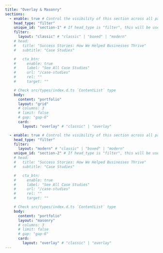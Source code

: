 ```yaml
---
title: "Overlay & Masonry"
sections:
  - enable: true # Control the visibility of this section across all pages where it is used
    head_type: "filter"
    unique_id: "section-1" # If head_type is "filter", this will be used as the unique id for the filtering.
    filter:
      layout: "classic" # "classic" | "boxed" | "modern"
    # head:
    #   title: "Success Stories: How We Helped Businesses Thrive"
    #   subtitle: "Case Studies"

    #   cta_btn:
    #     enable: true
    #     label: "See All Case Studies"
    #     url: "/case-studies"
    #     rel: ""
    #     target: ""

    # Check src/types/index.d.ts `ContentList` type
    body:
      content: "portfolio"
      layout: "grid"
      # columns: 3
      # limit: false
      # gap: "gap-6"
      card:
        layout: "overlay" # "classic" | "overlay"

  - enable: true # Control the visibility of this section across all pages where it is used
    head_type: "filter"
    filter:
      layout: "modern" # "classic" | "boxed" | "modern"
    unique_id: "section-2" # If head_type is "filter", this will be used as the unique id for the filtering.
    # head:
    #   title: "Success Stories: How We Helped Businesses Thrive"
    #   subtitle: "Case Studies"

    #   cta_btn:
    #     enable: true
    #     label: "See All Case Studies"
    #     url: "/case-studies"
    #     rel: ""
    #     target: ""

    # Check src/types/index.d.ts `ContentList` type
    body:
      content: "portfolio"
      layout: "masonry"
      # columns: 3
      # limit: false
      # gap: "gap-6"
      card:
        layout: "overlay" # "classic" | "overlay"
---
```

